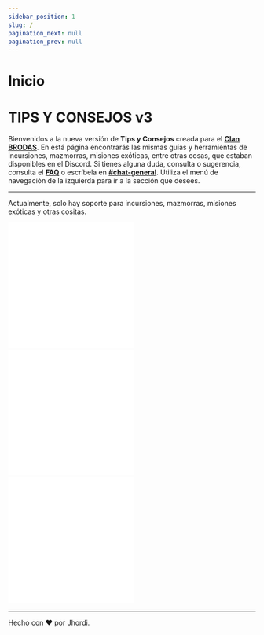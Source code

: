 ```yaml
---
sidebar_position: 1
slug: /
pagination_next: null
pagination_prev: null
---
```


# Inicio
# TIPS Y CONSEJOS v3
Bienvenidos a la nueva versión de **Tips y Consejos** creada para el [**Clan BRODAS**](https://www.bungie.net/en/ClanV2/Index?groupId=3942032). En está página encontrarás las mismas guías y herramientas de incursiones, mazmorras, misiones exóticas, entre otras cosas, que estaban disponibles en el Discord. Si tienes alguna duda, consulta o sugerencia, consulta el [**FAQ**](/faq) o escríbela en [**#chat-general**](https://discord.com/channels/318176230287605763/647970929665769473). Utiliza el menú de navegación de la izquierda para ir a la sección que desees. 

---
Actualmente, solo hay soporte para incursiones, mazmorras, misiones exóticas y otras cositas.

![](/img/raid.png) ![](/img/dungeon.png) ![](/img/exotic.png)

---
Hecho con ❤️ por Jhordi.
